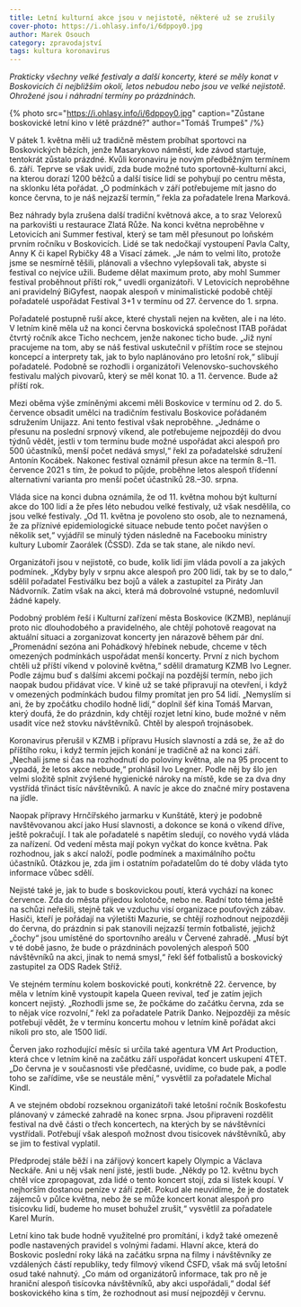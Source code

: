 ```yaml
---
title: Letní kulturní akce jsou v nejistotě, některé už se zrušily
cover-photo: https://i.ohlasy.info/i/6dppoy0.jpg
author: Marek Osouch
category: zpravodajství
tags: kultura koronavirus
---
```


*Prakticky všechny velké festivaly a další koncerty, které se měly konat v Boskovicích či nejbližším okolí, letos nebudou nebo jsou ve velké nejistotě. Ohrožené jsou i náhradní termíny po prázdninách.*

{% photo src="https://i.ohlasy.info/i/6dppoy0.jpg" caption="Zůstane boskovické letní kino v létě prázdné?" author="Tomáš Trumpeš" /%}

V pátek 1. května měli už tradičně městem probíhat sportovci na Boskovických bězích, jenže Masarykovo náměstí, kde závod startuje, tentokrát zůstalo prázdné. Kvůli koronaviru je novým předběžným termínem 6. září. Teprve se však uvidí, zda bude možné tuto sportovně-kulturní akci, na kterou dorazí 1200 běžců a další tisíce lidí se pohybují po centru města, na sklonku léta pořádat. „O podmínkách v září potřebujeme mít jasno do konce června, to je náš nejzazší termín,“ řekla za pořadatele Irena Marková.

Bez náhrady byla zrušena další tradiční květnová akce, a to sraz Velorexů na parkovišti u restaurace Zlatá Růže. Na konci května neproběhne v Letovicích ani Summer festival, který se tam měl přesunout po loňském prvním ročníku v Boskovicích. Lidé se tak nedočkají vystoupení Pavla Calty, Anny K či kapel Rybičky 48 a Visací zámek. „Je nám to velmi líto, protože jsme se nesmírně těšili, plánovali a všechno vylepšovali tak, abyste si festival co nejvíce užili. Budeme dělat maximum proto, aby mohl Summer festival proběhnout příští rok,“ uvedli organizátoři. V Letovicích neproběhne ani pravidelný BiGyfest, naopak alespoň v minimalistické podobě chtějí pořadatelé uspořádat Festival 3+1 v termínu od 27. července do 1. srpna.

Pořadatelé postupně ruší akce, které chystali nejen na květen, ale i na léto. V letním kině měla už na konci června boskovická společnost ITAB pořádat čtvrtý ročník akce Ticho nechcem, jenže nakonec ticho bude. „Již nyní pracujeme na tom, aby se náš festival uskutečnil v příštím roce se stejnou koncepcí a interprety tak, jak to bylo naplánováno pro letošní rok,“ slibují pořadatelé. Podobně se rozhodli i organizátoři Velenovsko-suchovského festivalu malých pivovarů, který se měl konat 10. a 11. července. Bude až příští rok.

Mezi oběma výše zmíněnými akcemi měli Boskovice v termínu od 2. do 5. července obsadit umělci na tradičním festivalu Boskovice pořádaném sdružením Unijazz. Ani tento festival však neproběhne. „Jednáme o přesunu na poslední srpnový víkend, ale potřebujeme nejpozději do dvou týdnů vědět, jestli v tom termínu bude možné uspořádat akci alespoň pro 500 účastníků, menší počet nedává smysl,“ řekl za pořadatelské sdružení Antonín Kocábek. Nakonec festival oznámil přesun akce na termín 8.–11. července 2021 s tím, že pokud to půjde, proběhne letos alespoň třídenní alternativní varianta pro menší počet účastníků 28.–30. srpna.

Vláda sice na konci dubna oznámila, že od 11. května mohou být kulturní akce do 100 lidí a že přes léto nebudou velké festivaly, už však nesdělila, co jsou velké festivaly. „Od 11. května je povoleno sto osob, ale to neznamená, že za příznivé epidemiologické situace nebude tento počet navýšen o několik set,“ vyjádřil se minulý týden následně na Facebooku ministry kultury Lubomír Zaorálek (ČSSD). Zda se tak stane, ale nikdo neví.

Organizátoři jsou v nejistotě, co bude, kolik lidí jim vláda povolí a za jakých podmínek. „Kdyby byly v srpnu akce alespoň pro 200 lidí, tak by se to dalo,“ sdělil pořadatel Festiválku bez bojů a válek a zastupitel za Piráty Jan Nádvorník. Zatím však na akci, která má dobrovolné vstupné, nedomluvil žádné kapely.

Podobný problém řeší i Kulturní zařízení města Boskovice (KZMB), neplánují proto nic dlouhodobého a pravidelného, ale chtějí pohotově reagovat na aktuální situaci a zorganizovat koncerty jen nárazově během pár dní. „Promenádní sezóna ani Pohádkový hřebínek nebude, chceme v těch omezených podmínkách uspořádat menší koncerty. První z nich bychom chtěli už příští víkend v polovině května,“ sdělil dramaturg KZMB Ivo Legner. Podle zájmu buď s dalšími akcemi počkají na pozdější termín, nebo jich naopak budou přidávat více. V kině už se také připravují na otevření, i když v omezených podmínkách budou filmy promítat jen pro 54 lidí. „Nemyslím si ani, že by zpočátku chodilo hodně lidí,“ doplnil šéf kina Tomáš Marvan, který doufá, že do prázdnin, kdy chtějí rozjet letní kino, bude možné v něm usadit více než stovku návštěvníků. Chtěl by alespoň trojnásobek.

Koronavirus přerušil v KZMB i přípravu Husích slavností a zdá se, že až do příštího roku, i když termín jejich konání je tradičně až na konci září. „Nechali jsme si čas na rozhodnutí do poloviny května, ale na 95 procent to vypadá, že letos akce nebude,“ prohlásil Ivo Legner. Podle něj by šlo jen velmi složitě splnit zvýšené hygienické nároky na místě, kde se za dva dny vystřídá třináct tisíc návštěvníků. A navíc je akce do značné míry postavena na jídle.

Naopak přípravy Hrnčířského jarmarku v Kunštátě, který je podobně navštěvovanou akcí jako Husí slavnosti, a dokonce se koná o víkend dříve, ještě pokračují. I tak ale pořadatelé s napětím sledují, co nového vydá vláda za nařízení. Od vedení města mají pokyn vyčkat do konce května. Pak rozhodnou, jak s akcí naloží, podle podmínek a maximálního počtu účastníků. Otázkou je, zda jim i ostatním pořadatelům do té doby vláda tyto informace vůbec sdělí.

Nejisté také je, jak to bude s boskovickou poutí, která vychází na konec července. Zda do města přijedou kolotoče, nebo ne. Radní toto téma ještě na schůzi neřešili, stejně tak ve vzduchu visí organizace pouťových zábav. Hasiči, kteří je pořádají na výletišti Mazurie, se chtějí rozhodnout nejpozději do června, do prázdnin si pak stanovili nejzazší termín fotbalisté, jejichž „čochy“ jsou umístěné do sportovního areálu v Červené zahradě. „Musí být v té době jasno, že bude o prázdninách povolených alespoň 500 návštěvníků na akci, jinak to nemá smysl,“ řekl šéf fotbalistů a boskovický zastupitel za ODS Radek Stříž.

Ve stejném termínu kolem boskovické pouti, konkrétně 22. července, by měla v letním kině vystoupit kapela Queen revival, teď je zatím jejich koncert nejistý. „Rozhodli jsme se, že počkáme do začátku června, zda se to nějak více rozvolní,“ řekl za pořadatele Patrik Danko. Nejpozději za měsíc potřebují vědět, že v termínu koncertu mohou v letním kině pořádat akci nikoli pro sto, ale 1500 lidí.

Červen jako rozhodující měsíc si určila také agentura VM Art Production, která chce v letním kině na začátku září uspořádat koncert uskupení 4TET. „Do června je v současnosti vše předčasné, uvidíme, co bude pak, a podle toho se zařídíme, vše se neustále mění,“ vysvětlil za pořadatele Michal Kindl.

A ve stejném období rozseknou organizátoři také letošní ročník Boskofestu plánovaný v zámecké zahradě na konec srpna. Jsou připraveni rozdělit festival na dvě části o třech koncertech, na kterých by se návštěvníci vystřídali. Potřebují však alespoň možnost dvou tisícovek návštěvníků, aby se jim to festival vyplatil.

Předprodej stále běží i na zářijový koncert kapely Olympic a Václava Neckáře. Ani u něj však není jisté, jestli bude. „Někdy po 12. květnu bych chtěl více zpropagovat, zda lidé o tento koncert stojí, zda si lístek koupí. V nejhorším dostanou peníze v září zpět. Pokud ale neuvidíme, že je dostatek zájemců v půlce května, nebo že se může koncert konat alespoň pro tisícovku lidí, budeme ho muset bohužel zrušit,“ vysvětlil za pořadatele Karel Murín.

Letní kino tak bude hodně využitelné pro promítání, i když také omezeně podle nastavených pravidel s volnými řadami. Hlavní akce, která do Boskovic poslední roky láká na začátku srpna na filmy i návštěvníky ze vzdálených částí republiky, tedy filmový víkend ČSFD, však má svůj letošní osud také nahnutý. „Co mám od organizátorů informace, tak pro ně je hraniční alespoň tisícovka návštěvníků, aby akci uspořádali,“ dodal šéf boskovického kina s tím, že rozhodnout asi musí nejpozději v červnu.
